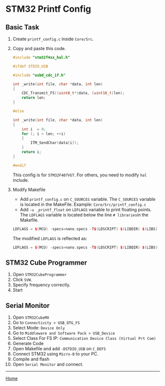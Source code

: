 # STM32 Printf Config

## Basic Task

1. Create `printf_config.c` inside `Core/Src`.

2. Copy and paste this code.
    ```cpp
    #include "stm32f4xx_hal.h"

    #ifdef STDIO_USB

    #include "usbd_cdc_if.h"

    int _write(int file, char *data, int len)
    {
        CDC_Transmit_FS((uint8_t*)data, (uint16_t)len);
        return len;
    }

    #else

    int _write(int file, char *data, int len)
    {
        int i  = 0;
        for (; i < len; ++i)
        {
            ITM_SendChar(data[i]);
        }
        return i;
    }

    #endif
    ```

    This config is for `STM32F407VGT`. For others, you need to modify `hal` include.

3. Modify Makefile
    - Add `printf_config.c` on `C_SOURCES` variable. The `C_SOURCES` variable is located in the MakeFile. 
        Example: `Core/Src/printf_config.c`
    - Add `-u _printf_float` on `LDFLAGS` variable to print floating points. The `LDFLAGS` variable is located below the line `# libraries`in the  Makefile.   
    ```cpp
    LDFLAGS = $(MCU) -specs=nano.specs -T$(LDSCRIPT) $(LIBDIR) $(LIBS) -Wl,-Map=$(BUILD_DIR)/$(TARGET).map,--cref -Wl,--gc-sections
    ```
    The modified `LDFLAGS` is reflected as: 

    ```cpp
    LDFLAGS = $(MCU) -specs=nano.specs -T$(LDSCRIPT) $(LIBDIR) $(LIBS) -Wl,-Map=$(BUILD_DIR)/$(TARGET).map,--cref -Wl,--gc-sections -u _printf_float
    ```


## STM32 Cube Programmer
1. Open `STM32CubeProgrammer`
2. Click `SVW`.
3. Specify frequency correctly.
4. Start

## Serial Monitor
1. Open `STM32CubeMX`
2. Go to `Connectivity > USB_OTG_FS`
3. Select Mode: `Device Only`
4. Go  to `Middleware and Software Pack > USB_Device`
5. Select Class For FS IP:  `Communication Device Class (Virtual Prt Com)`
6. Generate Code
7. Open Makefile and add `-DSTDIO_USB` on `C_DEFS`
8. Connect STM32 using `Micro-B` to your PC.
8. Compile and flash
8. Open `Serial Monitor` and connect.

---
[Home](../README.md)